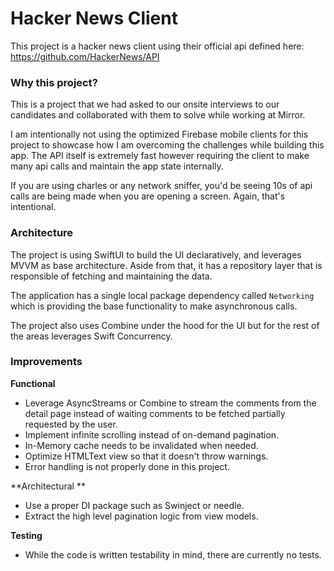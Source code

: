 # Hacker News Client
This project is a hacker news client using their official api defined here: https://github.com/HackerNews/API

### Why this project?
This is a project that we had asked to our onsite interviews to our candidates and collaborated with them to solve while working at Mirror.

I am intentionally not using the optimized Firebase mobile clients for this project to showcase how I am overcoming the challenges while building this app. The API itself is extremely fast however requiring the client to make many api calls and maintain the app state internally.

If you are using charles or any network sniffer, you'd be seeing 10s of api calls are being made when you are opening a screen. Again, that's intentional.

### Architecture

The project is using SwiftUI to build the UI declaratively, and leverages MVVM as base architecture. Aside from that, it has a repository layer that is responsible of fetching and maintaining the data. 

The application has a single local package dependency called `Networking` which is providing the base functionality to make asynchronous calls. 

The project also uses Combine under the hood for the UI but for the rest of the areas leverages Swift Concurrency.

### Improvements

**Functional**
- Leverage AsyncStreams or Combine to stream the comments from the detail page instead of waiting comments to be fetched partially requested by the user.
- Implement infinite scrolling instead of on-demand pagination.
- In-Memory cache needs to be invalidated when needed.
- Optimize HTMLText view so that it doesn't throw warnings.
- Error handling is not properly done in this project.

**Architectural **
- Use a proper DI package such as Swinject or needle.
- Extract the high level pagination logic from view models.

**Testing**
- While the code is written testability in mind, there are currently no tests.

